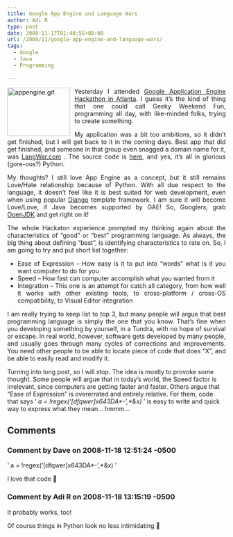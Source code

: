 ```yaml
---
title: Google App Engine and Language Wars
author: Adi R
type: post
date: 2008-11-17T01:40:55+00:00
url: /2008/11/google-app-engine-and-language-wars/
tags:
  - Google
  - Java
  - Programming

---
```

<p align="justify">
  <img title="appengine.gif" style="border-right: 0px; border-top: 0px; display: inline; margin: 0px 10px 0px 0px; border-left: 0px; border-bottom: 0px" height="111" alt="appengine.gif" src="https://i1.wp.com/www.adir1.com/uploads/2008/11/appenginegif.jpg?resize=145%2C111" width="145" align="left" border="0" data-recalc-dims="1" /> Yesterday I attended <a href="http://sites.google.com/site/gaehackathonatlanta/" target="_blank">Google Application Engine Hackathon in Atlanta</a>. I guess it’s the kind of thing that one could call Geeky Weekend Fun, programming all day, with like-minded folks, trying to create something.
</p>

<p align="justify">
  My application was a bit too ambitions, so it didn’t get finished, but I will get back to it in the coming days. Best app that did get finished, and someone in that group even snagged a domain name for it, was <a href="http://www.langwar.com" target="_blank">LangWar.com</a> . The source code is <a href="http://code.google.com/p/langwar" target="_blank">here</a>, and yes, it’s all in glorious (gore-ous?) Python.
</p>

<p align="justify">
  My thoughts? I still love App Engine as a concept, but it still remains Love/Hate relationship because of Python. With all due respect to the language, it doesn’t feel like it is best suited for web development, even when using popular <a href="http://www.djangoproject.com/" target="_blank">Django</a> template framework. I am sure it will become Love/Love, if Java becomes supported by GAE! So, Googlers, grab <a href="http://openjdk.java.net/">OpenJDK</a> and get right on it!
</p>

<p align="justify">
  The whole Hackaton experience prompted my thinking again about the characteristics of “good” or “best” programming language. As always, the big thing about defining “best”, is identifying characteristics to rate on. So, I am going to try and put short list together:
</p>

  * <div align="justify">
      Ease of Expression – How easy is it to put into “words” what is it you want computer to do for you
    </div>

  * <div align="justify">
      Speed – How fast can computer accomplish what you wanted from it
    </div>

  * <div align="justify">
      Integration – This one is an attempt for catch all category, from how well it works with other existing tools, to cross-platform / cross-OS compatibility, to Visual Editor integration
    </div>

<p align="justify">
  I am really trying to keep list to top 3, but many people will argue that best programming language is simply the one that you know. That’s fine when you developing something by yourself, in a Tundra, with no hope of survival or escape. In real world, however, software gets developed by many people, and usually goes through many cycles of corrections and improvements. You need other people to be able to locate piece of code that does “X”, and be able to easily read and modify it.
</p>

Turning into long post, so I will stop. The idea is mostly to provoke some thought. Some people will argue that in today’s world, the Speed factor is irrelevant, since computers are getting faster and faster. Others argue that “Ease of Expression” is overerrated and entirely relative. For them, code that says ‘ _a = !regex(‘[dfqwer]x643DA\*-’,\*&x)_ ’ is easy to write and quick way to express what they mean… hmmm…

## Comments

### Comment by Dave on 2008-11-18 12:51:24 -0500
‘ a = !regex(‘[dfqwer]x643DA\*-’,\*&x) ’

I love that code 🙂

### Comment by Adi R on 2008-11-18 13:15:19 -0500
It probably works, too!

Of course things in Python look no less intimidating 🙂